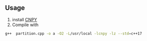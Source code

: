 ## Usage
1. install [CNPY](https://github.com/rogersce/cnpy)
2. Compile with

```bash
g++  partition.cpp -o a -O2 -L/usr/local -lcnpy -lz --std=c++17
```